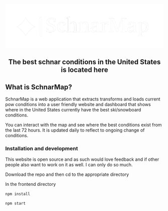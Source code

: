 ![GitHub Logo](https://github.com/shayonkeating/schnarmap/blob/main/frontend/schnar_map/public/logo.png)
<h2 align="center">
  The best schnar conditions in the United States is located here
</h2>
</p>

## What is SchnarMap?

SchnarMap is a web application that extracts transforms and loads current pow conditions into a user friendly website and dashboard that shows where in the United States currently have the best ski/snowboard conditions.

You can interact with the map and see where the best conditions exist from the last 72 hours. It is updated daily to reflect to ongoing change of conditions.


### Installation and development

This website is open source and as such would love feedback and if other people also want to work on it as well. I can only do so much.

Download the repo and then cd to the appropriate directory

In the frontend directory

```shell
npm install
```

```shell
npm start
```